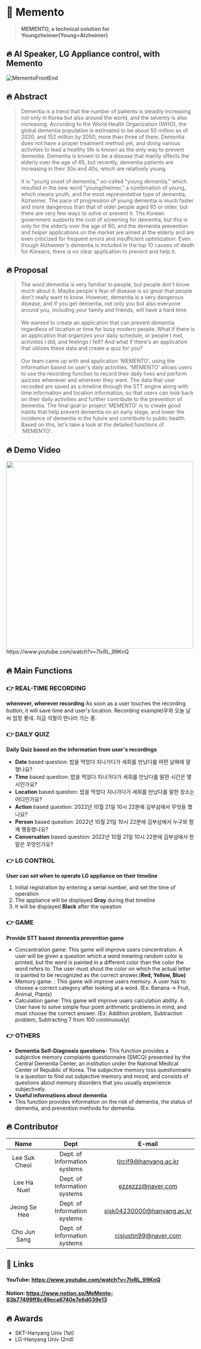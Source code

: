 # 🧠 Memento 
> **MEMENTO, a technical solution for Youngzheimer(Young+Alzheimer)**  

**🔥 AI Speaker, LG Appliance control, with Memento**
---
![MementoFrontEnd](https://user-images.githubusercontent.com/90544907/207585031-40de1c69-15d1-4ab8-bed3-59adb9ae3ff2.png)  

## 🔥 Abstract
> Dementia is a trend that the number of patients is steadily increasing not only in Korea but also around the world, and the severity is also increasing. According to the World Health Organization (WHO), the global dementia population is estimated to be about 50 million as of 2020, and 152 million by 2050, more than three of them. Dementia does not have a proper treatment method yet, and doing various activities to lead a healthy life is known as the only way to prevent dementia. Dementia is known to be a disease that mainly affects the elderly over the age of 65, but recently, dementia patients are increasing in their 30s and 40s, which are relatively young. <br> <br>
It is "young onset of dementia," so-called "young dementia," which resulted in the new word "youngzheimer," a combination of young, which means youth, and the most representative type of dementia, Alzheimer. The pace of progression of young dementia is much faster and more dangerous than that of older people aged 65 or older, but there are very few ways to solve or prevent it. The Korean government supports the cost of screening for dementia, but this is only for the elderly over the age of 60, and the dementia prevention and helper applications on the market are aimed at the elderly and are even criticized for frequent errors and insufficient optimization. Even though Alzheimer's dementia is included in the top 10 causes of death for Koreans, there is no clear application to prevent and help it.  

## 🔥 Proposal
> The word dementia is very familiar to people, but people don't know much about it. Maybe people's fear of disease is so great that people don't really want to know. However, dementia is a very dangerous disease, and if you get dementia, not only you but also everyone around you, including your family and friends, will have a hard time. <br> <br>
We wanted to create an application that can prevent dementia regardless of location or time for busy modern people. What if there is an application that organizes your daily schedule, or people I met, activities I did, and feelings I felt? And what if there's an application that utilizes these data and create a quiz for you? <br> <br>
Our team came up with and application 'MEMENTO', using the information based on user's daily activities. 'MEMENTO' allows users to use the recording function to record their daily lives and perform quizzes whenever and wherever they want. The data that user recorded are saved as a timeline through the STT engine along with time information and location information, so that users can look back on their daily activities and further contribute to the prevention of dementia. The final goal or project 'MEMENTO' is to create good habits that help prevent dementia on an early stage, and lower the incidence of dementia in the future and contribute to public health. Based on this, let's take a look at the detailed functions of 'MEMENTO'.  



## 🔥 Demo Video
<img width="500" src="https://user-images.githubusercontent.com/91522259/207858998-38eb2518-2140-40cc-a5d0-dcfeb9909ddc.png">
https://www.youtube.com/watch?v=7lxRL_99KnQ  

## 🔥 Main Functions
### **👉 REAL-TIME RECORDING**
**whenever, wherever recording**
As soon as a user touches the recording button, it will save time and user's location.
Recording example)우와 오늘 날씨 엄청 좋네. 지금 석철이 만나러 가는 중.  

### **👉 DAILY QUIZ**
**Daily Quiz based on the information from user's recordings**
- **Date** based question: 밥을 먹었다 지나가다가 세희를 만났다를 어떤 날짜에 말했나요?
- **Time** based question: 밥을 먹었다 지나가다가 세희를 만났다를 말한 시간은 몇 시인가요?
- **Location** based question: 밥을 먹었다 지나가다가 세희를 만났다를 말한 장소는 어디인가요?
- **Action** based question: 2022년 10월 21일 10시 22분에 김부삼에서 무엇을 했나요?
- **Person** based question: 2022년 10월 21일 10시 22분에 김부삼에서 누구와 함께 행동했나요?
- **Conversation** based question: 2022년 10월 21일 10시 22분에 김부삼에서 한 말은 무엇인가요?  

### **👉 LG CONTROL**
**User can set when to operate LG appliance on their timeline**
1. Initial registration by entering a serial number, and set the time of operation 
2. The appliance will be displayed **Gray** during that timeline
3. It will be displayed **Black** after the opeation  

### **👉 GAME**
**Provide STT based dementia prevention game**
- Concentration game: This game will improve users concentration. A user will be given a question which a word meaning random color is printed, but the word is painted in a different color than the color the word refers to. The user must shout the color on which the actual letter is painted to be recognized as the correct answer.(**Red, Yellow, Blue)** 
- Memory game: : This game will improve users memory. A user has to choose a correct category after looking at a word. (Ex: Banana -> Fruit, Animal, Plants)
- Calculation game: This game will improve users calculation ability. A User have to solve simple four point arithmetic problems in mind, and must choose the
correct answer. (Ex: Addition problem, Subtraction problem, Subtracting 7 from 100 continuously)  

### **👉 OTHERS**
- **Dementia Self-Diagnosis questions**- This function provides a subjective memory complaints questionnaire (SMCQ) presented by the Central Dementia Center, an institution under the National Medical Center of Republic of Korea. The subjective memory loss questionnaire is a question to find out subjective memory and mood, and consists of questions about memory disorders that you usually experience subjectively.
- **Useful informations about dementia**
- This function provides information on the risk of dementia, the status of dementia, and prevention methods for dementia.  

## 🔥 Contributor
|Name|Dept|E-mail| 
|:---:|:---:|:---:| 
|Lee Suk Cheol|Dept. of Information systems|tjrcjf9@hanyang.ac.kr| 
|Lee Ha Nuel|Dept. of Information systems|ezzezzz@naver.com|
|Jeong Se Hee|Dept. of Information systems|sjsk04230000@hanyang.ac.kr|
|Cho Jun Sang|Dept. of Information systems|cjsjustin99@naver.com|  

## 🔗 Links
#### YouTube: https://www.youtube.com/watch?v=7lxRL_99KnQ
#### Notion: https://www.notion.so/MeMento-83b77499ff8c49eca6740e7e6d039e13

## 🔥 Awards
- SKT-Hanyang Univ (1st)
- LG-Hanyang Univ (2nd)
